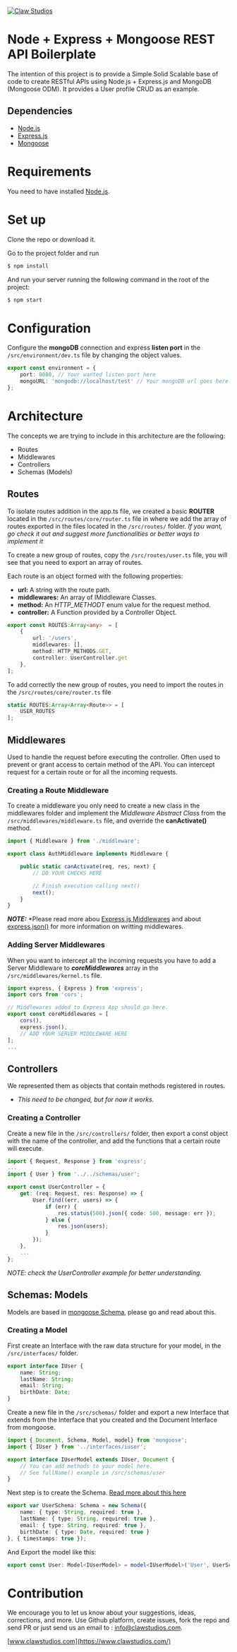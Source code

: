 [![Claw Studios](https://pbs.twimg.com/profile_images/1081702613823967233/SeXAgWwO_200x200.jpg)](https://www.clawstudios.com/)

# Node + Express + Mongoose REST API Boilerplate
The intention of this project is to provide a Simple Solid Scalable base of code to create RESTful APIs using Node.js + Express.js and MongoDB (Mongoose ODM).
It provides a User profile CRUD as an example.

## Dependencies
- [Node.js](https://nodejs.org/)
- [Express.js](https://expressjs.com/)
- [Mongoose](https://mongoosejs.com/)

# Requirements
You need to have installed [Node.js](https://nodejs.org/es/download/).


# Set up
Clone the repo or download it. 

Go to the project folder and run 

```sh
$ npm install
```
And run your server running the following command in the root of the project:

```sh
$ npm start
```

# Configuration
Configure the **mongoDB** connection and express **listen port** in the `/src/environment/dev.ts` file by changing the object values.

```ts
export const environment = {
    port: 8080, // Your wanted listen port here
    mongoURL: 'mongodb://localhost/test' // Your mongoDB url goes here.
};
```

# Architecture 
The concepts we are trying to include in this architecture are the following:
- Routes
- Middlewares
- Controllers
- Schemas (Models)

## Routes
To isolate routes addition in the app.ts file, we created a basic **ROUTER** located in the `/src/routes/core/router.ts` file in where we add the array of routes exported in the files located in the `/src/routes/` folder. 
*If you want, go check it out and suggest more functionalities or better ways to implement it*

To create a new group of routes, copy the `/src/routes/user.ts` file, you will see that you need to export an array of routes.

Each route is an object formed with the following properties:
- **url:** A string with the route path.
- **middlewares:** An array of IMiddleware Classes.
- **method:** An *HTTP_METHODT* enum value for the request method.
- **controller:** A Function provided by a Controller Object.

```ts
export const ROUTES:Array<any>  = [
    {
        url: '/users',
        middlewares: [],
        method: HTTP_METHODS.GET,
        controller: UserController.get
    },
];
```

To add correctly the new group of routes, you need to import the routes in the `/src/routes/core/router.ts` file

```ts
static ROUTES:Array<Array<Route>> = [
    USER_ROUTES
];
```


## Middlewares
Used to handle the request before executing the controller. Often used to prevent or grant access to certain method of the API.
You can intercept request for a certain route or for all the incoming requests.

### Creating a Route Middleware
To create a middleware you only need to create a new class in the middlewares folder and implement the *Middleware Abstract Class* from the `/src/middlewares/middleware.ts` file, and override the **canActivate()** method.

```ts
import { Middleware } from './middleware';

export class AuthMiddleware implements Middleware {

    public static canActivate(req, res, next) {        
        // DO YOUR CHECKS HERE

        // Finish execution calling next()
        next();
    }
}
```

***NOTE:*** *Please read more abou [Express.js Middlewares](https://expressjs.com/en/guide/writing-middleware.html) and about [express.json()](http://expressjs.com/en/4x/api.html#express.json) for more information on writting middlewares.


### Adding Server Middlewares
When you want to intercept all the incoming requests you have to add a Server Middleware to ***coreMiddlewares*** array in the `/src/middlewares/kernel.ts` file.

```ts
import express, { Express } from 'express';
import cors from 'cors';

// Middlewares added to Express App should go here.
export const coreMiddlewares = [
    cors(),
    express.json(),
    // ADD YOUR SERVER MIDDLEWARE HERE
];
...
```

## Controllers
We represented them as objects that contain methods registered in routes. 
- *This need to be changed, but for now it works.*

### Creating a Controller
Create a new file in the `/src/controllers/` folder, then export a const object with the name of the controller, and add the functions that a certain route will execute.

```ts
import { Request, Response } from 'express';
...
import { User } from '../../schemas/user';

export const UserController = {
    get: (req: Request, res: Response) => {
        User.find((err, users) => {
            if (err) {
                res.status(500).json({ code: 500, message: err });
            } else {
                res.json(users);
            }
        });
    },
    ...
};
```
*NOTE: check the UserController example for better understanding.*


## Schemas: Models
Models are based in [mongoose Schema](https://mongoosejs.com/docs/guide.html), please go and read about this.

### Creating a Model
First create an Interface with the raw data structure for your model, in the `/src/interfaces/` folder.

```ts
export interface IUser {
    name: String;
    lastName: String;
    email: String;
    birthDate: Date;
}
```

Create a new file in the `/src/schemas/` folder and export a new Interface that extends from the Interface that you created and the Document Interface from mongoose.

```ts
import { Document, Schema, Model, model} from 'mongoose';
import { IUser } from '../interfaces/iuser';

export interface IUserModel extends IUser, Document {
    // You can add methods to your model here.
    // See fullName() example in /src/schemas/user
}
```

Next step is to create the Schema. [Read more about this here](https://mongoosejs.com/docs/guide.html#definition)

```ts
export var UserSchema: Schema = new Schema({
    name: { type: String, required: true },
    lastName: { type: String, required: true },
    email: { type: String, required: true },
    birthDate: { type: Date, required: true }
}, { timestamps: true });
```

And Export the model like this:

```ts
export const User: Model<IUserModel> = model<IUserModel>('User', UserSchema);
```


# Contribution
We encourage you to let us know about your suggestions, ideas, corrections, and more. Use Github platform, create issues, fork the repo and send PR or just send us an email to : [info@clawstudios.com](mailto:info@clawstudios.com).


[www.clawstudios.com](https://www.clawstudios.com/)



